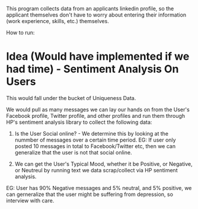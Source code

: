 This program collects data from an applicants linkedin profile, so the applicant themselves don't have to worry about entering their information (work experience, skills, etc.) themselves.

How to run:





















Idea (Would have implemented if we had time) - Sentiment Analysis On Users 
================================

This would fall under the bucket of Uniqueness Data.

We would pull as many messages we can lay our hands on from the User's Facebook profile, Twitter profile, and other profiles and run them through HP's sentiment analysis library to collect the following data:

1) Is the User Social online? - We determine this by looking at the nummber of messages over a certain time period.
   EG: If user only posted 10 messages in total to Facebook/Twitter etc, then we can generalize that the user is not that social online.


2) We can get the User's Typical Mood, whether it be Positive, or Negative, or Neutreul by running text we data scrap/collect via HP sentiment analysis.

  EG: User has 90% Negative messages and 5% neutral, and 5%  positive, we can gerneralize that the user might be suffering from depression, so interview with care.
  

